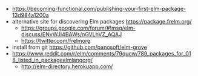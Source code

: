 - https://becoming-functional.com/publishing-your-first-elm-package-13d984a1200a
- alternative site for discovering Elm packages https://package.frelm.org/
  - https://groups.google.com/forum/#!msg/elm-discuss/ENvWJI4BAWs/nGVLhVZ_AQAJ
  - https://twitter.com/frelmorg
- install from git https://github.com/panosoft/elm-grove
- https://www.reddit.com/r/elm/comments/79qucw/789_packages_for_018_listed_in_packageelmlangorg/
  - http://elm-directory.herokuapp.com/
